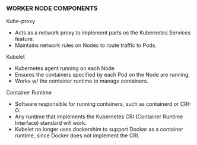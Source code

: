 ### WORKER NODE COMPONENTS

Kube-proxy
- Acts as a network proxy to implement parts os the Kubernetes Services feature.
- Maintains network rules on Nodes to route traffic to Pods.

Kubelet
- Kubernetes agent running on each Node
- Ensures the containers specified by each Pod on the Node are running.
- Works w/ the container runtime to manage containers.

Container Runtime
- Software responsible for running containers, such as containerd or CRI-O.
- Any runtime that implements the Kubernetes CRI (Container Runtime Interface) standard will work.
- Kubelet no longer uses dockershim to support Docker as a container runtime, since Docker does not implement the CRI.


